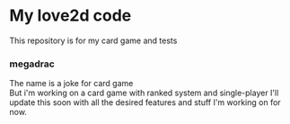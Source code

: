 # My love2d code
This repository is for my card game and tests

### megadrac
The name is a joke for card game  
But i'm working on a card game with ranked system and single-player
I'll update this soon with all the desired features and stuff I'm working on for now.